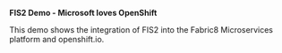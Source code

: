 **FIS2 Demo - Microsoft loves OpenShift**

This demo shows the integration of FIS2 into the Fabric8 Microservices platform and openshift.io.